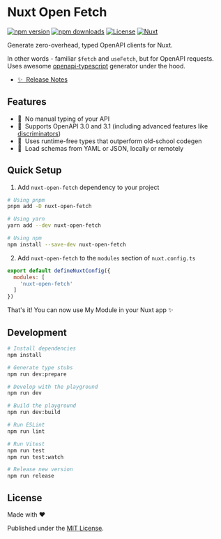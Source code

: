 <!--
Get your module up and running quickly.

Find and replace all on all files (CMD+SHIFT+F):
- Name: My Module
- Package name: my-module
- Description: My new Nuxt module
-->

# Nuxt Open Fetch

[![npm version][npm-version-src]][npm-version-href]
[![npm downloads][npm-downloads-src]][npm-downloads-href]
[![License][license-src]][license-href]
[![Nuxt][nuxt-src]][nuxt-href]

Generate zero-overhead, typed OpenAPI clients for Nuxt.

In other words - familiar `$fetch` and `useFetch`, but for OpenAPI requests. Uses awesome [openapi-typescript](https://github.com/drwpow/openapi-typescript) generator under the hood.

- [✨ &nbsp;Release Notes](/CHANGELOG.md)
<!-- - [🏀 Online playground](https://stackblitz.com/github/your-org/my-module?file=playground%2Fapp.vue) -->
<!-- - [📖 &nbsp;Documentation](https://example.com) -->

## Features

<!-- Highlight some of the features your module provide here -->
- 🍹 &nbsp;No manual typing of your API
- 🍋 &nbsp;Supports OpenAPI 3.0 and 3.1 (including advanced features like [discriminators](https://spec.openapis.org/oas/v3.1.0#discriminator-object))
- 🌲 &nbsp;Uses runtime-free types that outperform old-school codegen
- 📡 &nbsp;Load schemas from YAML or JSON, locally or remotely

## Quick Setup

1. Add `nuxt-open-fetch` dependency to your project

```bash
# Using pnpm
pnpm add -D nuxt-open-fetch

# Using yarn
yarn add --dev nuxt-open-fetch

# Using npm
npm install --save-dev nuxt-open-fetch
```

2. Add `nuxt-open-fetch` to the `modules` section of `nuxt.config.ts`

```js
export default defineNuxtConfig({
  modules: [
    'nuxt-open-fetch'
  ]
})
```

That's it! You can now use My Module in your Nuxt app ✨

## Development

```bash
# Install dependencies
npm install

# Generate type stubs
npm run dev:prepare

# Develop with the playground
npm run dev

# Build the playground
npm run dev:build

# Run ESLint
npm run lint

# Run Vitest
npm run test
npm run test:watch

# Release new version
npm run release
```

## License

Made with ❤️

Published under the [MIT License](./LICENCE).

<!-- Badges -->
[npm-version-src]: https://img.shields.io/npm/v/my-module/latest.svg?style=flat&colorA=18181B&colorB=28CF8D
[npm-version-href]: https://npmjs.com/package/my-module

[npm-downloads-src]: https://img.shields.io/npm/dm/my-module.svg?style=flat&colorA=18181B&colorB=28CF8D
[npm-downloads-href]: https://npmjs.com/package/my-module

[license-src]: https://img.shields.io/npm/l/my-module.svg?style=flat&colorA=18181B&colorB=28CF8D
[license-href]: https://npmjs.com/package/my-module

[nuxt-src]: https://img.shields.io/badge/Nuxt-18181B?logo=nuxt.js
[nuxt-href]: https://nuxt.com
